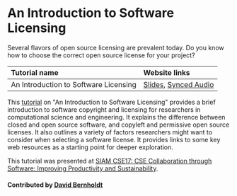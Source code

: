# An Introduction to Software Licensing

Several flavors of open source licensing are prevalent today. Do you know how to choose the correct open source license for your project?

Tutorial name | Website links
:--- | :--- 
An Introduction to Software Licensing | [Slides](https://doi.org/10.6084/m9.figshare.4696285), [Synced Audio](https://www.pathlms.com/siam/courses/4150/sections/5826/video_presentations/42639)
                      


This [tutorial](https://doi.org/10.6084/m9.figshare.4696285) on "An Introduction to Software Licensing" provides a brief introduction to software copyright and licensing for researchers in computational science and engineering.  It explains the difference between closed and open source software, and copyleft and permissive open source licenses.  It also outlines a variety of factors researchers might want to consider when selecting a software license.  It provides links to some key web resources as a starting point for deeper exploration.

This tutorial was presented at [SIAM CSE17: CSE Collaboration through Software: Improving Productivity and Sustainability](http://meetings.siam.org/sess/dsp_programsess.cfm?SESSIONCODE=61488).

#### Contributed by [David Bernholdt](http://github.com/bernhold "David Bernholdt")

<!---
Publish: yes
Categories: collaboration
Topics: licensing
Tags: training, video
Level: 2
Prerequisites: defaults
Aggregate: none
--->
